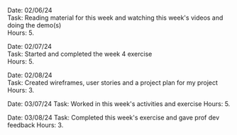 Date: 02/06/24<br>
Task: Reading material for this week and watching this week's videos and doing the demo(s)<br>
Hours: 5.


Date: 02/07/24<br>
Task: Started and completed the week 4 exercise<br>
Hours: 5.

Date: 02/08/24<br>
Task: Created wireframes, user stories and a project plan for
my project<br>
Hours: 3.

Date: 03/07/24
Task: Worked in this week's activities and exercise
Hours: 5.

Date: 03/08/24
Task: Completed this week's exercise and gave prof dev feedback
Hours: 3.

